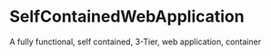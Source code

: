 SelfContainedWebApplication
===========================

A fully functional, self contained, 3-Tier, web application, container
